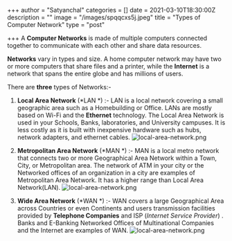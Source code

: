 +++
author = "Satyanchal"
categories = []
date = 2021-03-10T18:30:00Z
description = ""
image = "/images/spqqcxs5j.jpeg"
title = "Types of Computer Network"
type = "post"

+++
A **Computer Networks** is made of multiple computers connected together to communicate with each other and share data resources.
              
**Networks** vary in types and size. A home computer network may have two or more computers that share files and a printer, while the **Internet** is a network that spans the entire globe and has millions of users.

There are **three** types of Networks:- 

1. **Local Area Network** (*LAN *) :- LAN is a local network covering a small geographic area such as a Homebuilding or Office. LANs are mostly based on Wi-Fi and the **Ethernet** technology.  The Local Area Network is used in your Schools, Banks, laboratories, and University campuses. It is less costly as it is built with inexpensive hardware such as hubs, network adapters, and ethernet cables.
![local-area-network.png](https://cdn.hashnode.com/res/hashnode/image/upload/v1610532971097/mi2vzRVLZ.png)
2. **Metropolitan Area Network** (*MAN *) :- MAN is a local metro network that connects two or more Geographical Area Network within a Town, City, or Metropolitan area. The network of ATM in your city or the Networked offices of an organization in a city are examples of Metropolitan Area Network. It has a higher range than Local Area Network(LAN).
![local-area-network.png](https://static.javatpoint.com/tutorial/computer-network/images/metropolitan-area-network.png)

3. **Wide Area Network** (*WAN *) :- WAN covers a large Geographical Area across Countries or even Continents and users transmission facilities provided by **Telephone Companies** and ISP (*Internet Service Provider*) . Banks and E-Banking Networked Offices of Multinational Companies and the Internet are examples of WAN. 
![local-area-network.png](https://static.javatpoint.com/tutorial/computer-network/images/wide-area-network.png)